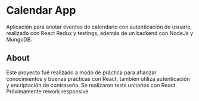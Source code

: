 # Calendar App
Aplicación para anotar eventos de calendario con autenticación de usuario, realizado con React Redux y testings, además de un backend con NodeJs y MongoDB.

## About
Este proyecto fué realizado a modo de práctica para afianzar conocimientos y buenas prácticas con React, también utiliza autenticación y encriptación de contraseña.
Se realizaron tests unitarios con React.
Próximamente rework responsive.